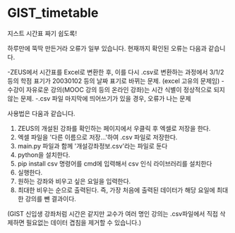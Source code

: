 # GIST_timetable
지스트 시간표 짜기 쉽도록!

하루만에 뚝딱 만든거라 오류가 일부 있습니다. 현재까지 확인된 오류는 다음과 같습니다.

-ZEUS에서 시간표를 Excel로 변환한 후, 이를 다시 .csv로 변환하는 과정에서 3/1/2 등의 학점 표기가 20030102 등의 날짜 표기로 바뀌는 문제.
(excel 고유의 문제임)
-수강이 자유로운 강의(MOOC 강의 등의 온라인 강좌)는 시간 식별이 정상적으로 되지 않는 문제.
-.csv 파일 마지막에 띄어쓰기가 있을 경우, 오류가 나는 문제

사용법은 다움과 같습니다.

1. ZEUS의 개설된 강좌를 확인하는 페이지에서 우클릭 후 엑셀로 저장을 한다.
2. 엑셀 파일을 '다른 이름으로 저장...'하여 .csv 파일로 저장한다.
3. main.py 파일과 함께 '개설강좌정보.csv'라는 파일로 둔다
4. python을 설치한다.
5. pip install csv 명령어를 cmd에 입력해서 csv 인식 라이브러리를 설치한다
6. 실행한다.
7. 원하는 강좌와 비우고 싶은 요일을 입력한다.
8. 최대한 비우는 순으로 출력된다. 즉, 가장 처음에 출력된 데이터가 해당 요일에 최대한 강의를 뺀 결과이다.

(GIST 신입생 강좌처럼 시간은 같지만 교수가 여러 명인 강의는 .csv파일에서 직접 삭제하면 필요없는 데이터 겹침을 제거할 수 있습니다.)
